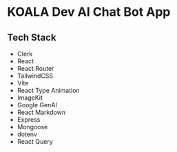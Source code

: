 # KOALA Dev AI Chat Bot App

## Tech Stack

- Clerk
- React
- React Router
- TailwindCSS
- Vite
- React Type Animation
- ImageKit
- Google GenAI 
- React Markdown
- Express
- Mongoose
- dotenv
- React Query
